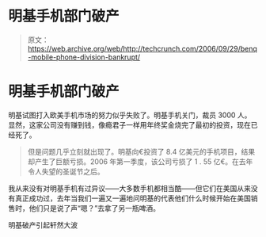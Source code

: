 # 明基手机部门破产

> 原文：<https://web.archive.org/web/http://techcrunch.com/2006/09/29/benq-mobile-phone-division-bankrupt/>

# 明基手机部门破产

明基试图打入欧美手机市场的努力似乎失败了。明基手机关门，裁员 3000 人。显然，这家公司没有赚到钱，像瘾君子一样用年终奖金烧完了最初的投资，现在已经死了。

> 但是问题几乎立刻就出现了。明基向€投资了 8.4 亿美元的手机项目，结果却产生了巨额亏损。2006 年第一季度，该公司亏损了 1 . 55 亿€。在去年令人失望的圣诞节之后。

我从来没有对明基手机有过异议——大多数手机都相当酷——但它们在美国从来没有真正成功过，去年当我们一遍又一遍地问明基的代表他们什么时候开始在美国销售时，他们只是说了声“嗯？”去拿了另一瓶啤酒。

明基破产引起轩然大波